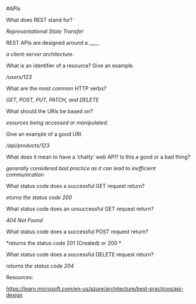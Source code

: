 #APIs

What does REST stand for?

*Representational State Transfer*

REST APIs are designed around a ____.

*a client-server architecture.*

What is an identifier of a resource? Give an example.

*/users/123*

What are the most common HTTP verbs?

*GET, POST, PUT, PATCH, and DELETE*

What should the URIs be based on?

*esources being accessed or manipulated.*

Give an example of a good URI.

*/api/products/123*

What does it mean to have a ‘chatty’ web API? Is this a good or a bad thing?

*generally considered bad practice as it can lead to inefficient communication*

What status code does a successful GET request return?

*eturns the status code 200*

What status code does an unsuccessful GET request return?

*404 Not Found*

What status code does a successful POST request return?

*returns the status code 201 (Created) or 200 *

What status code does a successful DELETE request return?

*returns the status code 204*

Resources:

https://learn.microsoft.com/en-us/azure/architecture/best-practices/api-design

